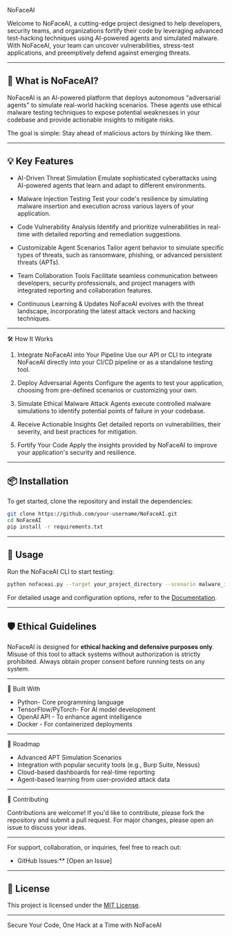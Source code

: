  NoFaceAI

Welcome to NoFaceAI, a cutting-edge project designed to help developers, security teams, and organizations fortify their code by leveraging advanced test-hacking techniques using AI-powered agents and simulated malware. With NoFaceAI, your team can uncover vulnerabilities, stress-test applications, and preemptively defend against emerging threats.

---

## 🚀 What is NoFaceAI?

NoFaceAI is an AI-powered platform that deploys autonomous "adversarial agents" to simulate real-world hacking scenarios. These agents use ethical malware testing techniques to expose potential weaknesses in your codebase and provide actionable insights to mitigate risks. 

The goal is simple: Stay ahead of malicious actors by thinking like them.

---

## 💡 Key Features

- AI-Driven Threat Simulation
  Emulate sophisticated cyberattacks using AI-powered agents that learn and adapt to different environments.  
   
- Malware Injection Testing
  Test your code's resilience by simulating malware insertion and execution across various layers of your application.

- Code Vulnerability Analysis 
  Identify and prioritize vulnerabilities in real-time with detailed reporting and remediation suggestions.

- Customizable Agent Scenarios
  Tailor agent behavior to simulate specific types of threats, such as ransomware, phishing, or advanced persistent threats (APTs).

- Team Collaboration Tools
  Facilitate seamless communication between developers, security professionals, and project managers with integrated reporting and collaboration features.

- Continuous Learning & Updates
  NoFaceAI evolves with the threat landscape, incorporating the latest attack vectors and hacking techniques.

---

 🛠️ How It Works

1. Integrate NoFaceAI into Your Pipeline 
   Use our API or CLI to integrate NoFaceAI directly into your CI/CD pipeline or as a standalone testing tool.

2. Deploy Adversarial Agents
   Configure the agents to test your application, choosing from pre-defined scenarios or customizing your own. 

3. Simulate Ethical Malware Attack 
   Agents execute controlled malware simulations to identify potential points of failure in your codebase.

4. Receive Actionable Insights 
   Get detailed reports on vulnerabilities, their severity, and best practices for mitigation.

5. Fortify Your Code
   Apply the insights provided by NoFaceAI to improve your application's security and resilience.

---

## 📦 Installation

To get started, clone the repository and install the dependencies:

```bash
git clone https://github.com/your-username/NoFaceAI.git
cd NoFaceAI
pip install -r requirements.txt
```

---

## 🔧 **Usage**

Run the NoFaceAI CLI to start testing:

```bash
python nofaceai.py --target your_project_directory --scenario malware_injection
```

For detailed usage and configuration options, refer to the [Documentation](./docs).

---

## 🛡️ **Ethical Guidelines**

NoFaceAI is designed for **ethical hacking and defensive purposes only**. Misuse of this tool to attack systems without authorization is strictly prohibited. Always obtain proper consent before running tests on any system.

---

🧠 Built With

- Python- Core programming language
- TensorFlow/PyTorch- For AI model development
- OpenAI API - To enhance agent intelligence
- Docker - For containerized deployments

---

📜 Roadmap

- Advanced APT Simulation Scenarios
- Integration with popular security tools (e.g., Burp Suite, Nessus)
- Cloud-based dashboards for real-time reporting
- Agent-based learning from user-provided attack data

---

🤝 Contributing

Contributions are welcome! If you'd like to contribute, please fork the repository and submit a pull request. For major changes, please open an issue to discuss your ideas.

---


For support, collaboration, or inquiries, feel free to reach out: 

- GitHub Issues:** [Open an Issue]

---

## 🌟 **License**



This project is licensed under the [MIT License](./LICENSE).  

---

Secure Your Code, One Hack at a Time with NoFaceAI
